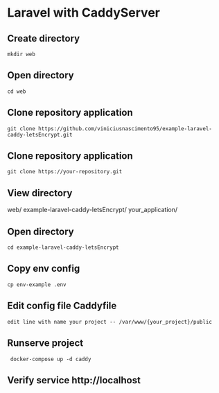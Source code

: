 # Laravel with CaddyServer 

## Create directory 

```shell
mkdir web
```

## Open directory

```shell
cd web
```

## Clone repository application

```shell
git clone https://github.com/viniciusnascimento95/example-laravel-caddy-letsEncrypt.git 
```

## Clone repository application

```shell
git clone https://your-repository.git 
```

## View directory

  web/
    example-laravel-caddy-letsEncrypt/
    your_application/

## Open directory

```shell
cd example-laravel-caddy-letsEncrypt
```

## Copy env config

```shell
cp env-example .env
```

## Edit config file Caddyfile 

```shell
edit line with name your project -- /var/www/{your_project}/public
```

## Runserve project

```shell
 docker-compose up -d caddy
```

## Verify service http://localhost
